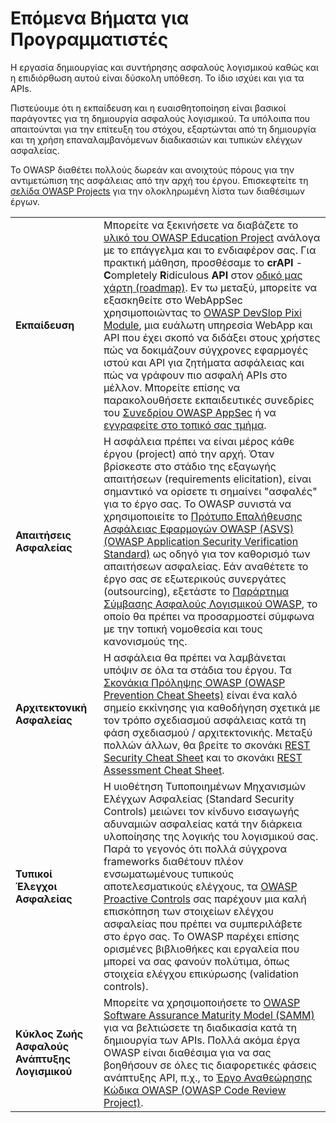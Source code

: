 Επόμενα Βήματα για Προγραμματιστές
==========================

Η εργασία δημιουργίας και συντήρησης ασφαλούς λογισμικού καθώς και η επιδιόρθωση αυτού είναι δύσκολη υπόθεση. 
Το ίδιο ισχύει και για τα APIs.

Πιστεύουμε ότι η εκπαίδευση και η ευαισθητοποίηση είναι βασικοί παράγοντες για τη δημιουργία ασφαλούς λογισμικού. 
Τα υπόλοιπα που απαιτούνται για την επίτευξη του στόχου, εξαρτώνται από τη δημιουργία και τη χρήση επαναλαμβανόμενων
διαδικασιών και τυπικών ελέγχων ασφαλείας.

Το OWASP διαθέτει πολλούς δωρεάν και ανοιχτούς πόρους για την αντιμετώπιση της ασφάλειας από την αρχή του έργου. 
Επισκεφτείτε τη [σελίδα OWASP Projects][1] για την ολοκληρωμένη λίστα των διαθέσιμων έργων.

| | |
|-|-|
| **Εκπαίδευση** | Μπορείτε να ξεκινήσετε να διαβάζετε το [υλικό του OWASP Education Project][2] ανάλογα με το επάγγελμα και το ενδιαφέρον σας. Για πρακτική μάθηση, προσθέσαμε το **crAPI** - **C**ompletely **R**idiculous **API** στον [οδικό μας χάρτη (roadmap)][3]. Εν τω μεταξύ, μπορείτε να εξασκηθείτε στο WebAppSec χρησιμοποιώντας το [OWASP DevSlop Pixi Module][4], μια ευάλωτη υπηρεσία WebApp και API που έχει σκοπό να διδάξει στους χρήστες πώς να δοκιμάζουν σύγχρονες εφαρμογές ιστού και API για ζητήματα ασφάλειας και πώς να γράφουν πιο ασφαλή APIs στο μέλλον. Μπορείτε επίσης να παρακολουθήσετε εκπαιδευτικές συνεδρίες του [Συνεδρίου OWASP AppSec][5] ή να [εγγραφείτε στο τοπικό σας τμήμα][6].
| **Απαιτήσεις Ασφαλείας** | Η ασφάλεια πρέπει να είναι μέρος κάθε έργου (project) από την αρχή. Όταν βρίσκεστε στο στάδιο της εξαγωγής απαιτήσεων (requirements elicitation), είναι σημαντικό να ορίσετε τι σημαίνει "ασφαλές" για το έργο σας. Το OWASP συνιστά να χρησιμοποιείτε το [Πρότυπο Επαλήθευσης Ασφάλειας Εφαρμογών OWASP (ASVS) (OWASP Application Security Verification Standard)][7] ως οδηγό για τον καθορισμό των απαιτήσεων ασφαλείας. Εάν αναθέτετε το έργο σας σε εξωτερικούς συνεργάτες (outsourcing), εξετάστε το [Παράρτημα Σύμβασης Ασφαλούς Λογισμικού OWASP][8], το οποίο θα πρέπει να προσαρμοστεί σύμφωνα με την τοπική νομοθεσία και τους κανονισμούς της.|
| **Αρχιτεκτονική Ασφαλείας** | Η ασφάλεια θα πρέπει να λαμβάνεται υπόψιν σε όλα τα στάδια του έργου. Τα [Σκονάκια Πρόληψης OWASP (OWASP Prevention Cheat Sheets)][9] είναι ένα καλό σημείο εκκίνησης για καθοδήγηση σχετικά με τον τρόπο σχεδιασμού ασφάλειας κατά τη φάση σχεδιασμού / αρχιτεκτονικής. Μεταξύ πολλών άλλων, θα βρείτε το σκονάκι [REST Security Cheat Sheet][10] και το σκονάκι [REST Assessment Cheat Sheet][11].|
| **Τυπικοί Έλεγχοι Ασφαλείας** | Η υιοθέτηση Τυποποιημένων Μηχανισμών Ελέγχων Ασφαλείας (Standard Security Controls) μειώνει τον κίνδυνο εισαγωγής αδυναμιών ασφαλείας κατά την διάρκεια υλοποίησης της λογικής του λογισμικού σας. Παρά το γεγονός ότι πολλά σύγχρονα frameworks διαθέτουν πλέον ενσωματωμένους τυπικούς αποτελεσματικούς ελέγχους, τα [OWASP Proactive Controls][12] σας παρέχουν μια καλή επισκόπηση των στοιχείων ελέγχου ασφαλείας που πρέπει να συμπεριλάβετε στο έργο σας. Το OWASP παρέχει επίσης ορισμένες βιβλιοθήκες και εργαλεία που μπορεί να σας φανούν πολύτιμα, όπως στοιχεία ελέγχου επικύρωσης (validation controls).|
| **Κύκλος Ζωής Ασφαλούς Ανάπτυξης Λογισμικού** | Μπορείτε να χρησιμοποιήσετε το [OWASP Software Assurance Maturity Model (SAMM)][13] για να βελτιώσετε τη διαδικασία κατά τη δημιουργία των APIs. Πολλά ακόμα έργα OWASP είναι διαθέσιμα για να σας βοηθήσουν σε όλες τις διαφορετικές φάσεις ανάπτυξης API, π.χ., το [Έργο Αναθεώρησης Κώδικα OWASP (OWASP Code Review Project)][14]. |

[1]: https://www.owasp.org/index.php/Category:OWASP_Project
[2]: https://www.owasp.org/index.php/OWASP_Education_Material_Categorized
[3]: https://www.owasp.org/index.php/OWASP_API_Security_Project#tab=Road_Map
[4]: https://devslop.co/Home/Pixi
[5]: https://www.owasp.org/index.php/Category:OWASP_AppSec_Conference
[6]: https://www.owasp.org/index.php/OWASP_Chapter
[7]: https://www.owasp.org/index.php/Category:OWASP_Application_Security_Verification_Standard_Project
[8]: https://www.owasp.org/index.php/OWASP_Secure_Software_Contract_Annex
[9]: https://www.owasp.org/index.php/OWASP_Cheat_Sheet_Series
[10]: https://github.com/OWASP/CheatSheetSeries/blob/master/cheatsheets/REST_Security_Cheat_Sheet.md
[11]: https://github.com/OWASP/CheatSheetSeries/blob/master/cheatsheets/REST_Assessment_Cheat_Sheet.md
[12]: https://www.owasp.org/index.php/OWASP_Proactive_Controls#tab=OWASP_Proactive_Controls_2018
[13]: https://www.owasp.org/index.php/OWASP_SAMM_Project
[14]: https://www.owasp.org/index.php/Category:OWASP_Code_Review_Project
